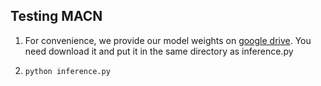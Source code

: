 ## Testing MACN
1. For convenience, we provide our model weights on [google drive](https://drive.google.com/file/d/1pXibHeL_YJeMGekJBGJQh8OELMdoi-5z/view?usp=sharing). You need download it and put it in the same directory as inference.py

2.     python inference.py
